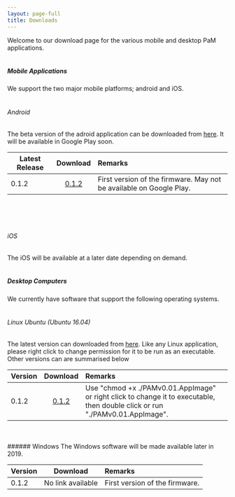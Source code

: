 ```yaml
---
layout: page-full
title: Downloads
---
```

Welcome to our download page for the various mobile and desktop PaM applications.
<br/>
<br/>
##### Mobile Applications
We support the two major mobile platforms; android and iOS. 
<br/>
<br/>
###### Android
The beta version of the adroid application can be downloaded from [here](https://drive.google.com/open?id=1xOUCo92LrysmVIF86Wdv-sJvJLurN9aQ "Android build"). It will be available in Google Play soon. 


| Latest Release        | Download     | Remarks  |
| ------------- |:-------------:| :-----|
| 0.1.2      | [0.1.2](https://drive.google.com/open?id=1xOUCo92LrysmVIF86Wdv-sJvJLurN9aQ "v0.1.2") | First version of the firmware. May not be available on Google Play. |


<br/>
<br/>
<br/>

###### iOS
The iOS will be available at a later date depending on demand.
<br/>
<br/>

##### Desktop Computers
We currently have software that support the following operating systems.
<br/>
<br/>
###### Linux Ubuntu (Ubuntu 16.04)
The latest version can downloaded from [here](https://drive.google.com/open?id=1mdGc1Jalov47KuGZ50po8U5Lh9a-PaWz "Linux build"). Like any Linux application, please right click to change permission for it to be run as an executable. Other versions can are summarised below

| Version        | Download     | Remarks  |
| ------------- |:-------------:| :-----|
| 0.1.2      | [0.1.2](https://drive.google.com/open?id=1mdGc1Jalov47KuGZ50po8U5Lh9a-PaWz "v0.1.2") | Use "chmod +x ./PAMv0.01.AppImage" or right click to change it to executable,<br/> then double click or run "./PAMv0.01.AppImage".|

<br/>
<br/>
###### Windows
The Windows software will be made available later in 2019.


| Version        | Download     | Remarks  |
| ------------- |:-------------:| :-----|
| 0.1.2      | No link available | First version of the firmware. |
